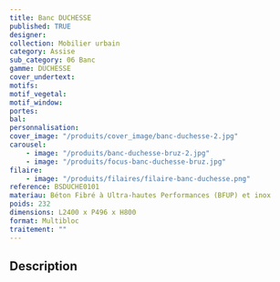 ```yaml
---
title: Banc DUCHESSE
published: TRUE
designer:
collection: Mobilier urbain
category: Assise
sub_category: 06 Banc
gamme: DUCHESSE
cover_undertext:
motifs:
motif_vegetal:
motif_window:
portes:
bal:
personnalisation:
cover_image: "/produits/cover_image/banc-duchesse-2.jpg"
carousel:
    - image: "/produits/banc-duchesse-bruz-2.jpg"
    - image: "/produits/focus-banc-duchesse-bruz.jpg"
filaire:
    - image: "/produits/filaires/filaire-banc-duchesse.png"
reference: BSDUCHE0101
materiau: Béton Fibré à Ultra-hautes Performances (BFUP) et inox
poids: 232
dimensions: L2400 x P496 x H800
format: Multibloc
traitement: ""
---
```


## Description
